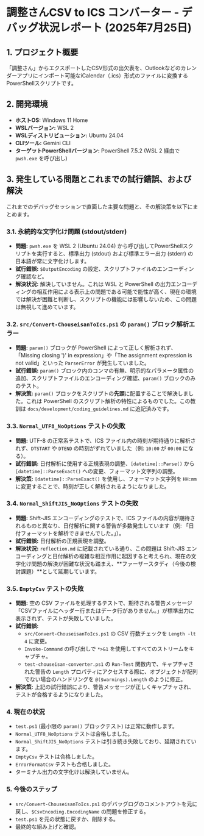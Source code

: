 # **調整さんCSV to ICS コンバーター - デバッグ状況レポート (2025年7月25日)**

## 1. プロジェクト概要

「調整さん」からエクスポートしたCSV形式の出欠表を、Outlookなどのカレンダーアプリにインポート可能なiCalendar（.ics）形式のファイルに変換するPowerShellスクリプトです。

## 2. 開発環境

* **ホストOS:** Windows 11 Home
* **WSLバージョン:** WSL 2
* **WSLディストリビューション:** Ubuntu 24.04
* **CLIツール:** Gemini CLI
* **ターゲットPowerShellバージョン:** PowerShell 7.5.2 (WSL 2 経由で `pwsh.exe` を呼び出し)

## 3. 発生している問題とこれまでの試行錯誤、および解決

これまでのデバッグセッションで直面した主要な問題と、その解決策を以下にまとめます。

### 3.1. 永続的な文字化け問題 (stdout/stderr)

* **問題:** `pwsh.exe` を WSL 2 (Ubuntu 24.04) から呼び出してPowerShellスクリプトを実行すると、標準出力 (stdout) および標準エラー出力 (stderr) の日本語が常に文字化けします。
* **試行錯誤:** `$OutputEncoding` の設定、スクリプトファイルのエンコーディング確認など。
* **解決状況:** 解決していません。これは WSL と PowerShell の出力エンコーディングの相互作用による表示上の問題である可能で能性が高く、現在の環境では解決が困難と判断し、スクリプトの機能には影響しないため、この問題は無視して進めています。

### 3.2. `src/Convert-ChouseisanToIcs.ps1` の `param()` ブロック解析エラー

* **問題:** `param()` ブロックが PowerShell によって正しく解析されず、「Missing closing ')' in expression」や「The assignment expression is not valid」といった `ParserError` が発生していました。
* **試行錯誤:** `param()` ブロック内のコンマの有無、明示的なパラメータ属性の追加、スクリプトファイルのエンコーディング確認、`param()` ブロックのみのテスト。
* **解決策:** `param()` ブロックをスクリプトの**先頭**に配置することで解決しました。これは PowerShell のスクリプト解析の特性によるものでした。この教訓は `docs/development/coding_guidelines.md` に追記済みです。

### 3.3. `Normal_UTF8_NoOptions` テストの失敗

* **問題:** UTF-8 の正常系テストで、ICS ファイル内の時刻が期待通りに解析されず、`DTSTART` や `DTEND` の時刻がずれていました（例: `10:00` が `00:00` になる）。
* **試行錯誤:** 日付解析に使用する正規表現の調整、`[datetime]::Parse()` から `[datetime]::ParseExact()` への変更、フォーマット文字列の調整。
* **解決策:** `[datetime]::ParseExact()` を使用し、フォーマット文字列を `HH:mm` に変更することで、時刻が正しく解析されるようになりました。

### 3.4. `Normal_ShiftJIS_NoOptions` テストの失敗

* **問題:** Shift-JIS エンコーディングのテストで、ICS ファイルの内容が期待されるものと異なり、日付解析に関する警告が多数発生しています（例: 「日付フォーマットを解析できませんでした。」）。
* **試行錯誤:** 日付解析の正規表現を調整。
* **解決状況:** `reflection.md` に記載されている通り、この問題は Shift-JIS エンコーディングと日付解析の複雑な相互作用に起因すると考えられ、現在の文字化け問題の解決が困難な状況も踏まえ、**ファーザースタディ（今後の検討課題）**として延期しています。

### 3.5. `EmptyCsv` テストの失敗

* **問題:** 空の CSV ファイルを処理するテストで、期待される警告メッセージ「CSVファイルにヘッダー行またはデータ行がありません。」が標準出力に表示されず、テストが失敗していました。
* **試行錯誤:**
  * `src/Convert-ChouseisanToIcs.ps1` の CSV 行数チェックを `Length -lt 4` に変更。
  * `Invoke-Command` の呼び出しで `*>&1` を使用してすべてのストリームをキャプチャ。
  * `test-chouseisan-converter.ps1` の `Run-Test` 関数内で、キャプチャされた警告の `Length` プロパティにアクセスする際に、オブジェクトが配列でない場合のハンドリングを `@($warnings).Length` のように修正。
* **解決策:** 上記の試行錯誤により、警告メッセージが正しくキャプチャされ、テストが合格するようになりました。

### 4. 現在の状況

* `test.ps1` (最小限の `param()` ブロックテスト) は正常に動作します。
* `Normal_UTF8_NoOptions` テストは合格しました。
* `Normal_ShiftJIS_NoOptions` テストは引き続き失敗しており、延期されています。
* `EmptyCsv` テストは合格しました。
* `ErrorFormatCsv` テストも合格しました。
* ターミナル出力の文字化けは解決していません。

### 5. 今後のステップ

* `src/Convert-ChouseisanToIcs.ps1` のデバッグログのコメントアウトを元に戻し、`$CsvEncoding.EncodingName` の問題を修正する。
* `test.ps1` を元の状態に戻すか、削除する。
* 最終的な組み上げと確認。
